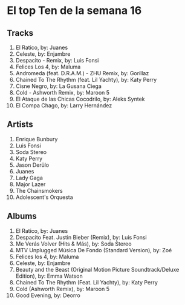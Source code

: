 # El top Ten de la semana 16

## Tracks
1. El Ratico, by: Juanes
1. Celeste, by: Enjambre
1. Despacito - Remix, by: Luis Fonsi
1. Felices Los 4, by: Maluma
1. Andromeda (feat. D.R.A.M.) - ZHU Remix, by: Gorillaz
1. Chained To The Rhythm (feat. Lil Yachty), by: Katy Perry
1. Cisne Negro, by: La Gusana Ciega
1. Cold - Ashworth Remix, by: Maroon 5
1. El Ataque de las Chicas Cocodrilo, by: Aleks Syntek
1. El Compa Chago, by: Larry Hernández

## Artists
1. Enrique Bunbury
1. Luis Fonsi
1. Soda Stereo
1. Katy Perry
1. Jason Derülo
1. Juanes
1. Lady Gaga
1. Major Lazer
1. The Chainsmokers
1. Adolescent's Orquesta

## Albums
1. El Ratico, by: Juanes
1. Despacito Feat. Justin Bieber (Remix), by: Luis Fonsi
1. Me Verás Volver (Hits & Más), by: Soda Stereo
1. MTV Unplugged Música De Fondo (Standard Version), by: Zoé
1. Felices los 4, by: Maluma
1. Celeste, by: Enjambre
1. Beauty and the Beast (Original Motion Picture Soundtrack/Deluxe Edition), by: Emma Watson
1. Chained To The Rhythm (Feat. Lil Yachty), by: Katy Perry
1. Cold (Ashworth Remix), by: Maroon 5
1. Good Evening, by: Deorro
